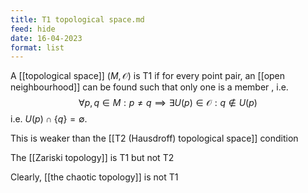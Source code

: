 ```yaml
---
title: T1 topological space.md
feed: hide
date: 16-04-2023
format: list
---
```



A [[topological space]] $(M, \mathcal O)$ is T1 if for every point pair, an [[open neighbourhood]] can be found such that only one is a member , i.e. $$\forall p, q \in M: p\neq q\implies \exists U(p)\in\mathcal O: q\notin U(p)$$
i.e. $U(p)\cap\{q\}=\emptyset$.

This is weaker than the [[T2 (Hausdroff) topological space]] condition

The [[Zariski topology]] is T1 but not T2

Clearly, [[the chaotic topology]] is not T1